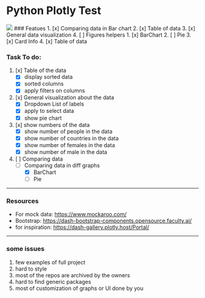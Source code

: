 # Python Plotly Test
<img src="https://upload.wikimedia.org/wikipedia/commons/3/37/Plotly-logo-01-square.png" />
### Featues
1. [x] Comparing data in Bar chart
2. [x] Table of data
3. [x] General data visualization
4. [ ] Figures helpers
    1. [x] BarChart
    2. [ ] Pie
    3. [x] Card Info
    4. [x] Table of data

### Task To do:
1. [x] Table of the data
    - [x] display sorted data
    - [x] sorted columns
    - [x] apply filters on columns
    
2. [x] General visualization about the data
    - [x] Dropdown List of labels
    - [x] apply to select data
    - [x] show pie chart
    
3. [x] show numbers of the data
    - [x] show number of people in the data
    - [x] show number of countries in the data
    - [x] show number of females in the data
    - [x] show number of male in the data

4. [ ] Comparing data
    - [ ] Comparing data in diff graphs
        - [x] BarChart
        - [ ] Pie
        
---
### Resources
- For mock data: https://www.mockaroo.com/
- Bootstrap: https://dash-bootstrap-components.opensource.faculty.ai/
- for inspiration: https://dash-gallery.plotly.host/Portal/
---
### some issues
1. few examples of full project
2. hard to style
3. most of the repos are archived by the owners
4. hard to find generic packages
5. most of customization of graphs or UI done by you
